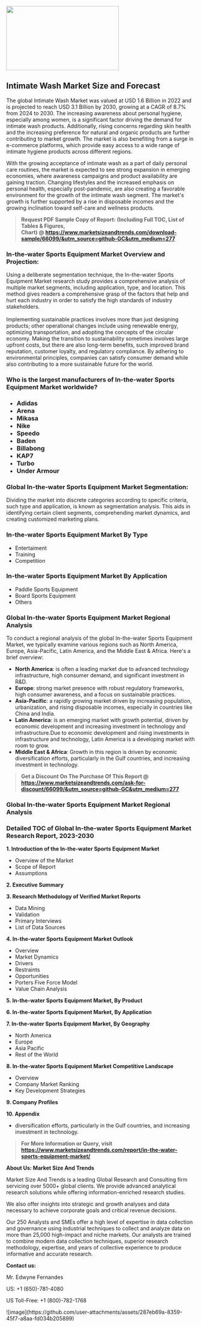 <p><img class="alignnone size-medium wp-image-20088" src="https://ffe5etoiles.com/wp-content/uploads/2024/12/MST1-300x171.png" alt="" width="300" height="171" /></p><h2>Intimate Wash Market Size and Forecast</h2><p>The global Intimate Wash Market was valued at USD 1.6 Billion in 2022 and is projected to reach USD 3.1 Billion by 2030, growing at a CAGR of 8.7% from 2024 to 2030. The increasing awareness about personal hygiene, especially among women, is a significant factor driving the demand for intimate wash products. Additionally, rising concerns regarding skin health and the increasing preference for natural and organic products are further contributing to market growth. The market is also benefiting from a surge in e-commerce platforms, which provide easy access to a wide range of intimate hygiene products across different regions.</p><p>With the growing acceptance of intimate wash as a part of daily personal care routines, the market is expected to see strong expansion in emerging economies, where awareness campaigns and product availability are gaining traction. Changing lifestyles and the increased emphasis on personal health, especially post-pandemic, are also creating a favorable environment for the growth of the intimate wash segment. The market's growth is further supported by a rise in disposable incomes and the growing inclination toward self-care and wellness products.</p></p><blockquote id="" class=""><strong>Request PDF Sample Copy of Report: (Including Full TOC, List of Tables &amp; Figures, Chart)&nbsp;@&nbsp;<strong><a href="https://www.marketsizeandtrends.com/download-sample/66099/&utm_source=github-GC&utm_medium=277" target="_blank">https://www.marketsizeandtrends.com/download-sample/66099/&utm_source=github-GC&utm_medium=277</a></strong></strong></blockquote><h3 id="" class="">In-the-water Sports Equipment Market&nbsp;Overview and Projection:</h3><p id="" class="">Using a deliberate segmentation technique, the In-the-water Sports Equipment Market research study provides a comprehensive analysis of multiple market segments, including application, type, and location. This method gives readers a comprehensive grasp of the factors that help and hurt each industry in order to satisfy the high standards of industry stakeholders. <br /> <br />Implementing sustainable practices involves more than just designing products; other operational changes include using renewable energy, optimizing transportation, and adopting the concepts of the circular economy. Making the transition to sustainability sometimes involves large upfront costs, but there are also long-term benefits, such improved brand reputation, customer loyalty, and regulatory compliance. By adhering to environmental principles, companies can satisfy consumer demand while also contributing to a more sustainable future for the world.</p><h3 id="" class="">Who is the largest manufacturers of&nbsp;In-the-water Sports Equipment Market worldwide?</h3><h3 class=""><p><ul><li>Adidas </li><li> Arena </li><li> Mikasa </li><li> Nike </li><li> Speedo </li><li> Baden </li><li> Billabong </li><li> KAP7 </li><li> Turbo </li><li> Under Armour</li></ul></p></h3><h3 id="" class="">Global&nbsp;In-the-water Sports Equipment Market Segmentation:</h3><p id="" class="">Dividing the market into discrete categories according to specific criteria, such type and application, is known as segmentation analysis. This aids in identifying certain client segments, comprehending market dynamics, and creating customized marketing plans.</p><h3 id="" class="">In-the-water Sports Equipment Market&nbsp;By Type</h3><p><p><ul><li>Entertaiment </li><li> Training </li><li> Competition</p></li></ul></p></p><h3 id="" class="">In-the-water Sports Equipment Market&nbsp;By Application</h3><p class=""><p><ul><li>Paddle Sports Equipment </li><li> Board Sports Equipment </li><li> Others</li></ul></p></p><h3 id="" class="">Global In-the-water Sports Equipment Market Regional Analysis</h3><p id="" class="">To conduct a regional analysis of the global In-the-water Sports Equipment Market, we typically examine various regions such as North America, Europe, Asia-Pacific, Latin America, and the Middle East &amp; Africa. Here's a brief overview:</p><ul><li><strong>North America</strong>: is often a leading market due to advanced technology infrastructure, high consumer demand, and significant investment in R&amp;D.</li><li><strong>Europe</strong>: strong market presence with robust regulatory frameworks, high consumer awareness, and a focus on sustainable practices.</li><li><strong>Asia-Pacific</strong>: a rapidly growing market driven by increasing population, urbanization, and rising disposable incomes, especially in countries like China and India.</li><li><strong>Latin America</strong>: is an emerging market with growth potential, driven by economic development and increasing investment in technology and infrastructure.Due to economic development and rising investments in infrastructure and technology, Latin America is a developing market with room to grow.</li><li><strong>Middle East &amp; Africa</strong>: Growth in this region is driven by economic diversification efforts, particularly in the Gulf countries, and increasing investment in technology.</li></ul><blockquote id="" class=""><strong>Get a Discount On The Purchase Of This Report @ <strong><a href="https://www.marketsizeandtrends.com/ask-for-discount/66099/&utm_source=github-GC&utm_medium=277" target="_blank">https://www.marketsizeandtrends.com/ask-for-discount/66099/&utm_source=github-GC&utm_medium=277</a></strong></strong></blockquote><h3 id="" class="">Global In-the-water Sports Equipment Market Regional Analysis</h3><h3 id="" class="">Detailed TOC of Global In-the-water Sports Equipment Market Research Report, 2023-2030</h3><p id="" class=""><strong>1. Introduction of the In-the-water Sports Equipment Market</strong></p><ul><li>Overview of the Market</li><li>Scope of Report</li><li>Assumptions</li></ul><p id="" class=""><strong>2. Executive Summary</strong></p><p id="" class=""><strong>3. Research Methodology of Verified Market Reports</strong></p><ul><li>Data Mining</li><li>Validation</li><li>Primary Interviews</li><li>List of Data Sources</li></ul><p id="" class=""><strong>4. In-the-water Sports Equipment Market Outlook</strong></p><ul><li>Overview</li><li>Market Dynamics</li><li>Drivers</li><li>Restraints</li><li>Opportunities</li><li>Porters Five Force Model</li><li>Value Chain Analysis</li></ul><p id="" class=""><strong>5. In-the-water Sports Equipment Market, By Product</strong></p><p id="" class=""><strong>6. In-the-water Sports Equipment Market, By Application</strong></p><p id="" class=""><strong>7. In-the-water Sports Equipment Market, By Geography</strong></p><ul><li>North America</li><li>Europe</li><li>Asia Pacific</li><li>Rest of the World</li></ul><p id="" class=""><strong>8. In-the-water Sports Equipment Market Competitive Landscape</strong></p><ul><li>Overview</li><li>Company Market Ranking</li><li>Key Development Strategies</li></ul><p id="" class=""><strong>9. Company Profiles</strong></p><p id="" class=""><strong>10. Appendix</strong></p><ul><li>diversification efforts, particularly in the Gulf countries, and increasing investment in technology.</li></ul><blockquote id="" class=""><strong>For More Information or Query, visit <strong><strong><a href="https://www.marketsizeandtrends.com/report/in-the-water-sports-equipment-market/" target="_blank">https://www.marketsizeandtrends.com/report/in-the-water-sports-equipment-market/</a></strong></strong></strong></blockquote><p id="" class=""><strong>About Us: Market Size And Trends</strong></p><p id="" class="">Market Size And Trends is a leading Global Research and Consulting firm servicing over 5000+ global clients. We provide advanced analytical research solutions while offering information-enriched research studies.</p><p id="" class="">We also offer insights into strategic and growth analyses and data necessary to achieve corporate goals and critical revenue decisions.</p><p id="" class="">Our 250 Analysts and SMEs offer a high level of expertise in data collection and governance using industrial techniques to collect and analyze data on more than 25,000 high-impact and niche markets. Our analysts are trained to combine modern data collection techniques, superior research methodology, expertise, and years of collective experience to produce informative and accurate research.</p><p id="" class=""><strong>Contact us:</strong></p><p id="" class="">Mr. Edwyne Fernandes</p><p id="" class="">US: +1 (650)-781-4080</p><p id="" class="">US Toll-Free: +1 (800)-782-1768</p>
![image](https://github.com/user-attachments/assets/287eb69a-8359-45f7-a8aa-fd034b205899)
